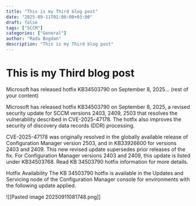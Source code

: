 ```yaml
---
title: "This is my Third blog post"
date: "2025-09-11T01:00:00+03:00"
draft: false
tags: ["SCCM"]
categories: ["General"]
author: "Radu Bogdan"
description: "This is my Third blog post"
---
```


# This is my Third blog post

Microsoft has released hotfix KB34503790 on September 8, 2025...
(rest of your content)


Microsoft has released hotfix KB34503790 on September 8, 2025, a revised security update for SCCM versions 2403, 2409, 2503 that resolves the vulnerability described in CVE-2025-47178. The hotfix also improves the security of discovery data records (DDR) processing.

CVE-2025-47178 was originally resolved in the globally available release of Configuration Manager version 2503, and in KB33926600 for versions 2403 and 2409. This new revised update supersedes prior releases of the fix. For Configuration Manager versions 2403 and 2409, this update is listed under KB34503768. Read KB 34503790 hotfix information for more details.

Hotfix Availability
The KB 34503790 hotfix is available in the Updates and Servicing node of the Configuration Manager console for environments with the following update applied.

![[Pasted image 20250911081748.png]]

